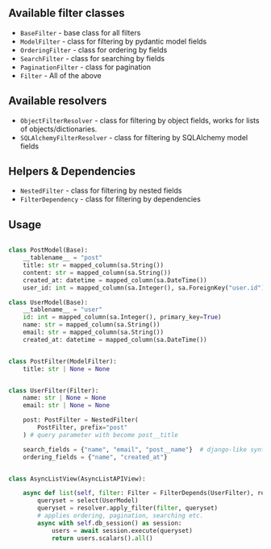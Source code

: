 ## Available filter classes

- `BaseFilter` - base class for all filters
- `ModelFilter` - class for filtering by pydantic model fields
- `OrderingFilter` - class for ordering by fields
- `SearchFilter` - class for searching by fields
- `PaginationFilter` - class for pagination
- `Filter` - All of the above


## Available resolvers

- `ObjectFilterResolver` - class for filtering by object fields, works for lists of objects/dictionaries.
- `SQLAlchemyFilterResolver` - class for filtering by SQLAlchemy model fields

## Helpers & Dependencies

- `NestedFilter` - class for filtering by nested fields
- `FilterDependency` - class for filtering by dependencies

## Usage

```python

class PostModel(Base):
    __tablename__ = "post"
    title: str = mapped_column(sa.String())
    content: str = mapped_column(sa.String())
    created_at: datetime = mapped_column(sa.DateTime())
    user_id: int = mapped_column(sa.Integer(), sa.ForeignKey("user.id"))

class UserModel(Base):
    __tablename__ = "user"
    id: int = mapped_column(sa.Integer(), primary_key=True)
    name: str = mapped_column(sa.String())
    email: str = mapped_column(sa.String())
    created_at: datetime = mapped_column(sa.DateTime())


class PostFilter(ModelFilter):
    title: str | None = None


class UserFilter(Filter):
    name: str | None = None
    email: str | None = None

    post: PostFilter = NestedFilter(
        PostFilter, prefix="post"
    ) # query parameter with become post__title

    search_fields = {"name", "email", "post__name"}  # django-like syntax for search fields
    ordering_fields = {"name", "created_at"}


class AsyncListView(AsyncListAPIView):

    async def list(self, filter: Filter = FilterDepends(UserFilter), resolver: SQLAlchemyFilterResolver = Depends()):
        queryset = select(UserModel)
        queryset = resolver.apply_filter(filter, queryset)
        # applies ordering, pagination, searching etc.
        async with self.db_session() as session:
            users = await session.execute(queryset)
            return users.scalars().all()

```
